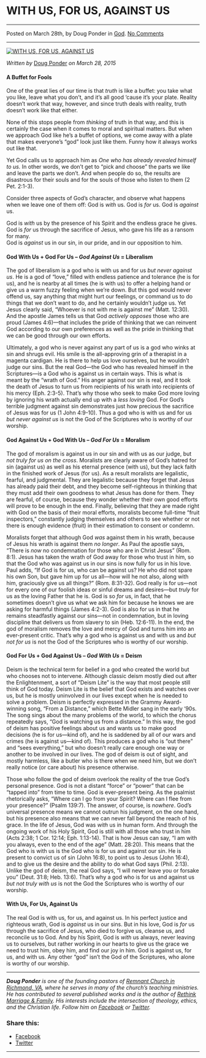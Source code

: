 WITH US, FOR US, AGAINST US
===========================

* * *

Posted on March 28th, by Doug Ponder in [God](http://www.remnantresource.org/category/god/). [No Comments](http://www.remnantresource.org/with-us-for-us-against-us/#respond)

* * *

[![WITH US, FOR US, AGAINST US](http://www.remnantresource.org/wp-content/uploads/2015/03/With-Us-For-Us-Against-Us.jpg)](http://www.remnantresource.org/wp-content/uploads/2015/03/With-Us-For-Us-Against-Us.jpg)  

_Written by_ [Doug Ponder](http://www.remnantresource.org/author/doug-ponder/ "Posts by Doug Ponder") _on March 28, 2015_

#### **A Buffet for Fools**

One of the great lies of our time is that _truth_ is like a buffet: you take what you like, leave what you don’t, and it’s all good ‘cause it’s your plate. Reality doesn’t work that way, however, and since truth deals with reality, truth doesn’t work like that either.

None of this stops people from _thinking_ of truth in that way, and this is certainly the case when it comes to moral and spiritual matters. But when we approach God like he’s a buffet of options, we come away with a plate that makes everyone’s “god” look just like them. Funny how it always works out like that.

Yet God calls us to approach him as _One who has_ _already revealed himself_ _to us._ In other words, we don’t get to “pick and choose” the parts we like and leave the parts we don’t. And when people do so, the results are disastrous for their souls and for the souls of those who listen to them (2 Pet. 2:1-3).

Consider three aspects of God’s character, and observe what happens when we leave one of them off: God is _with_ us. God is _for_ us. God is _against_ us.

God is _with_ us by the presence of his Spirit and the endless grace he gives.  
God is _for_ us through the sacrifice of Jesus, who gave his life as a ransom for many.  
God is _against_ us in our sin, in our pride, and in our opposition to him.

#### **God With Us + God For Us – _God Against Us_ = Liberalism**

The god of liberalism is a god who is with us and for us _but never against us_. He is a god of “love,” filled with endless patience and tolerance (he is for us), and he is nearby at all times (he is with us) to offer a helping hand or give us a warm fuzzy feeling when we’re down. But this god would never offend us, say anything that might hurt our feelings, or command us to do things that we don’t want to do, and he certainly wouldn’t judge us. Yet Jesus clearly said, “Whoever is not with me is against me” (Matt. 12:30). And the apostle James tells us that God _actively opposes_ those who are proud (James 4:6)—that includes the pride of thinking that we can reinvent God according to our own preferences as well as the pride in thinking that we can be good through our own efforts.

Ultimately, a god who is never against any part of us is a god who winks at sin and shrugs evil. His smile is the all-approving grin of a therapist in a magenta cardigan. He is there to help us love ourselves, but he wouldn’t judge our sins. But the real God—the God who has revealed himself in the Scriptures—is a God who is against us in certain ways. This is what is meant by the “wrath of God.” His anger against our sin is real, and it took the death of Jesus to turn us from recipients of his wrath into recipients of his mercy (Eph. 2:3-5). That’s why those who seek to make God more loving by ignoring his wrath actually end up with a _less loving_ God. For God’s terrible judgment against sin demonstrates just how precious the sacrifice of Jesus was for us (1 John 4:9-10). Thus a god who is with us and for us _but never against us_ is not the God of the Scriptures who is worthy of our worship.

#### **God Against Us + God With Us – _God For Us_ = Moralism**

The god of moralism is against us in our sin and with us as our judge, but _not truly for us on the cross_. Moralists are clearly aware of God’s hatred for sin (against us) as well as his eternal presence (with us), but they lack faith in the finished work of Jesus (for us). As a result moralists are legalistic, fearful, and judgmental. They are legalistic because they forget that Jesus has already paid their debt, and they become self-righteous in thinking that they must add their own goodness to what Jesus has done for them. They are fearful, of course, because they wonder whether their own good efforts will prove to be enough in the end. Finally, believing that they are made right with God on the basis of their moral efforts, moralists become full-time “fruit inspectors,” constantly judging themselves and others to see whether or not there is enough evidence (fruit) in their estimation to consent or condemn.

Moralists forget that although God _was_ against them in his wrath, because of Jesus his wrath is against them _no longer_. As Paul the apostle says, “There is _now_ no condemnation for those who are in Christ Jesus” (Rom. 8:1). Jesus has taken the wrath of God away for those who trust in him, so that the God who was against us in our sins is now fully for us in his love. Paul adds, “If God is for us, who can be against us? He who did not spare his own Son, but gave him up for us all—how will he not also, along with him, graciously give us all things?” (Rom. 8:31-32). God really is for us—not for every one of our foolish ideas or sinful dreams and desires—but _truly_ for us as the loving Father that he is. God is so _for_ us, in fact, that he sometimes doesn’t give us what we ask him for because he knows we are asking for harmful things (James 4:2-3). God is also for us in that he remains steadfastly against our sins—not in condemnation, but in loving discipline that delivers us from slavery to sin (Heb. 12:6-11). In the end, the god of moralism removes the love and mercy of God and turns him into an ever-present critic. That’s why a god who is against us and with us and _but_ _not for us_ is not the God of the Scriptures who is worthy of our worship.

#### **God For Us + God Against Us – _God With Us_ = Deism**

Deism is the technical term for belief in a god who created the world but who chooses not to intervene. Although classic deism mostly died out after the Enlightenment, a sort of “Deism Lite” is the way that most people still think of God today. Deism Lite is the belief that God exists and watches over us, but he is mostly uninvolved in our lives except when he is needed to solve a problem. Deism is perfectly expressed in the Grammy Award-winning song, “From a Distance,” which Bette Midler sang in the early ‘90s. The song sings about the many problems of the world, to which the chorus repeatedly says, “God is watching us from a distance.” In this way, the god of deism has positive feelings about us and wants us to make good decisions (he is for us—kind of), and he is saddened by all of our wars and crimes (he is against us—kind of). This produces a god who is “out there” and “sees everything,” but who doesn’t really care enough one way or another to be involved in our lives. The god of deism is out of sight, and mostly harmless, like a butler who is there when we need him, but we don’t really notice (or care about) his presence otherwise.

Those who follow the god of deism overlook the reality of the true God’s personal presence. God is not a distant “force” or “power” that can be “tapped into” from time to time. God is ever-present being. As the psalmist rhetorically asks, “Where can I go from your Spirit? Where can I flee from your presence?” (Psalm 139:7). The answer, of course, is _nowhere_. God’s universal presence means we cannot outrun his judgment, on the one hand, but his presence also means that we can never fall beyond the reach of his grace. In the life of Jesus, God was _with_ us in human form. And through the ongoing work of his Holy Spirit, God is still with all those who trust in him (Acts 2:38; 1 Cor. 12:14; Eph. 1:13-14). That is how Jesus can say, “I am with you always, even to the end of the age” (Matt. 28:20). This means that the God who is with us is the God who is for us and against our sin. He is present to convict us of sin (John 16:8), to point us to Jesus (John 16:4), and to give us the desire and the ability to do what God says (Phil. 2:13). Unlike the god of deism, the real God says, “I will never leave you or forsake you” (Deut. 31:8; Heb. 13:6). That’s why a god who is for us and against us _but not truly with us_ is not the God the Scriptures who is worthy of our worship.

#### **With Us, For Us, Against Us**

The real God is with us, for us, and against us. In his perfect justice and righteous wrath, God is _against_ us in our sins. But in his love, God is _for_ us through the sacrifice of Jesus, who died to forgive us, cleanse us, and reconcile us to God. And by his Spirit, God is _with_ us always, never leaving us to ourselves, but rather working in our hearts to give us the grace we need to trust him, obey him, and find our joy in him. God is against us, for us, and with us. Any other “god” isn’t the God of the Scriptures, who alone is worthy of our worship.

* * *

_**Doug Ponder** is one of the founding pastors of [Remnant Church in Richmond, VA](http://www.remnantrichmond.org/), where he serves in many of the church’s teaching ministries. He has contributed to several published works and is the author of [Rethink Marriage & Family](http://www.remnantrichmond.org/mediafiles/uploaded/r/0e1604567_rethink-marriage-and-family-ebook.pdf). His interests include the intersection of theology, ethics, and the Christian life. Follow him on_ _[Facebook](https://www.facebook.com/authordougponder) or [Twitter](https://twitter.com/dougponder)._

### Share this:

*   [Facebook](http://www.remnantresource.org/with-us-for-us-against-us/?share=facebook "Click to share on Facebook")
*   [Twitter](http://www.remnantresource.org/with-us-for-us-against-us/?share=twitter "Click to share on Twitter")

  

* * *
